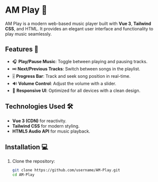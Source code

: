 # AM Play 🎵

AM Play is a modern web-based music player built with **Vue 3**, **Tailwind CSS**, and HTML. It provides an elegant user interface and functionality to play music seamlessly.

## Features 🚀

- 🎧 **Play/Pause Music**: Toggle between playing and pausing tracks.
- ⏭️ **Next/Previous Tracks**: Switch between songs in the playlist.
- 🎚️ **Progress Bar**: Track and seek song position in real-time.
- 🔊 **Volume Control**: Adjust the volume with a slider.
- 🎨 **Responsive UI**: Optimized for all devices with a clean design.

## Technologies Used 🛠️

- **Vue 3 (CDN)** for reactivity.
- **Tailwind CSS** for modern styling.
- **HTML5 Audio API** for music playback.

## Installation 💻

1. Clone the repository:

   ```bash
   git clone https://github.com/username/AM-Play.git
   cd AM-Play
